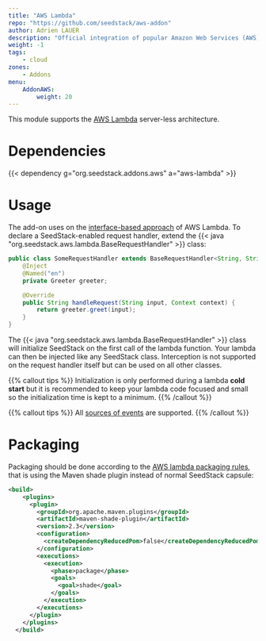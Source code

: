 ```yaml
---
title: "AWS Lambda"
repo: "https://github.com/seedstack/aws-addon"
author: Adrien LAUER
description: "Official integration of popular Amazon Web Services (AWS) products."
weight: -1
tags:
    - cloud
zones:
    - Addons
menu:
    AddonAWS:
        weight: 20
---
```


This module supports the [AWS Lambda](https://aws.amazon.com/lambda/details) server-less architecture.<!--more-->

# Dependencies
 
{{< dependency g="org.seedstack.addons.aws" a="aws-lambda" >}}

# Usage

The add-on uses on the [interface-based approach](http://docs.aws.amazon.com/lambda/latest/dg/java-handler-using-predefined-interfaces.html) 
of AWS Lambda. To declare a SeedStack-enabled request handler, extend the {{< java "org.seedstack.aws.lambda.BaseRequestHandler" >}} 
class:

```java
public class SomeRequestHandler extends BaseRequestHandler<String, String> {
    @Inject
    @Named("en")
    private Greeter greeter;

    @Override
    public String handleRequest(String input, Context context) {
        return greeter.greet(input);
    }
}
```

The {{< java "org.seedstack.aws.lambda.BaseRequestHandler" >}} class will initialize SeedStack on the first call of the
lambda function. Your lambda can then be injected like any SeedStack class. Interception is not supported on the request
handler itself but can be used on all other classes.

{{% callout tips %}}
Initialization is only performed during a lambda **cold start** but it is recommended to keep your lambda code focused and 
small so the initialization time is kept to a minimum.
{{% /callout %}}

{{% callout tips %}}
All [sources of events](http://docs.aws.amazon.com/lambda/latest/dg/invoking-lambda-function.html) are supported.
{{% /callout %}}
 
# Packaging

Packaging should be done according to the [AWS lambda packaging rules](http://docs.aws.amazon.com/lambda/latest/dg/lambda-java-how-to-create-deployment-package.html),
that is using the Maven shade plugin instead of normal SeedStack capsule:

```xml
<build>
    <plugins>
      <plugin>
        <groupId>org.apache.maven.plugins</groupId>
        <artifactId>maven-shade-plugin</artifactId>
        <version>2.3</version>
        <configuration>
          <createDependencyReducedPom>false</createDependencyReducedPom>
        </configuration>
        <executions>
          <execution>
            <phase>package</phase>
            <goals>
              <goal>shade</goal>
            </goals>
          </execution>
        </executions>
      </plugin>
    </plugins>
  </build>  
```
